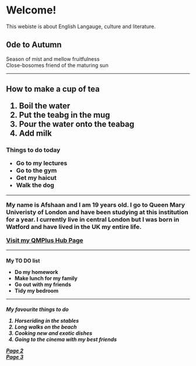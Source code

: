 <h1>Welcome!</h1>
<p>This webiste is about English Langauge, culture and literature.</p>
<h2>0de to Autumn</h2>
<p>
Season of mist and mellow fruitfulness<br>
Close-bosomes friend of the maturing sun<br>
</p>
<hr>  
<h2>
<p>How to make a cup of tea</p>
<ol>
<li>Boil the water</li>
<li>Put the teabg in the mug</li>
  <li>Pour the water onto the teabag</li>
  <li>Add milk</li>
</ol>
<h3>
<p>Things to do today<p/>
 <ul>
   <li> Go to my lectures</li>
   <li> Go to the gym</li>
   <li> Get my haicut</li>
   <li> Walk the dog</li>
  </ul>
<hr>
<p>My name is Afshaan and I am 19 years old. I go to Queen Mary Univeristy of London and have been studying at this institution for a year. I currently live in central London but I was born in Watford and have lived in the UK my entire life.
 </p>
  <p> 
    <a href="https://hub.qmplus.qmul.ac.uk/artefact/blog/view/index.php?id=638312">Visit my QMPlus Hub Page</a>
  </p>
  <hr>
<h4>
  <p>My TO DO list</p>
<ul>
  <li> Do my homework</li>
  <li> Make lunch for my family</li>
  <li>Go out with my friends</li>
  <li>Tidy my bedroom</li>
  </ul>
  <hr>
  <h5>
    <p>My favourite things to do</p>
    <ol>
      <li>Horseriding in the stables</li>
      <li>Long walks on the beach</li>
      <li>Cooking new and exotic dishes</li>
      <li>Going to the cinema with my best friends</li>
    </ol>
  
  <p>
  <a href="page 2.html">Page 2</a> <br>
  <a href="page 3.html">Page 3 </a> 
  </p>
